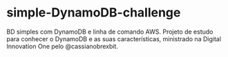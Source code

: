 # simple-DynamoDB-challenge
BD simples com DynamoDB e linha de comando AWS. Projeto de estudo para conhecer o DynamoDB e as suas características, ministrado na Digital Innovation One pelo @cassianobrexbit.

